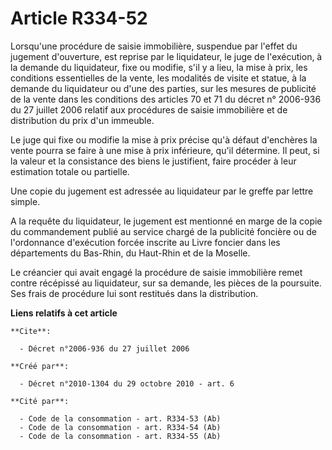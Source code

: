 # Article R334-52

Lorsqu'une procédure de saisie immobilière, suspendue par l'effet du jugement d'ouverture, est reprise par le liquidateur, le
juge de l'exécution, à la demande du liquidateur, fixe ou modifie, s'il y a lieu, la mise à prix, les conditions essentielles
de la vente, les modalités de visite et statue, à la demande du liquidateur ou d'une des parties, sur les mesures de
publicité de la vente dans les conditions des 
articles 70 et 71 du décret n° 2006-936 du 27 juillet 2006
relatif aux procédures de saisie immobilière et de distribution du prix d'un immeuble. 

Le juge qui fixe ou modifie la mise à prix précise qu'à défaut d'enchères la vente pourra se faire à une mise à prix
inférieure, qu'il détermine. Il peut, si la valeur et la consistance des biens le justifient, faire procéder à leur
estimation totale ou partielle. 

Une copie du jugement est adressée au liquidateur par le greffe par lettre simple.

A la requête du liquidateur, le jugement est mentionné en marge de la copie du commandement publié au service chargé de la
publicité foncière ou de l'ordonnance d'exécution forcée inscrite au Livre foncier dans les départements du Bas-Rhin, du
Haut-Rhin et de la Moselle. 

Le créancier qui avait engagé la procédure de saisie immobilière remet contre récépissé au liquidateur, sur sa demande, les
pièces de la poursuite. Ses frais de procédure lui sont restitués dans la distribution.

**Liens relatifs à cet article**

	**Cite**:

	  - Décret n°2006-936 du 27 juillet 2006

	**Créé par**:

	  - Décret n°2010-1304 du 29 octobre 2010 - art. 6

	**Cité par**:

	  - Code de la consommation - art. R334-53 (Ab)
	  - Code de la consommation - art. R334-54 (Ab)
	  - Code de la consommation - art. R334-55 (Ab)
